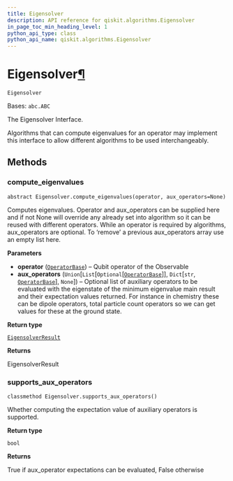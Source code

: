 ```yaml
---
title: Eigensolver
description: API reference for qiskit.algorithms.Eigensolver
in_page_toc_min_heading_level: 1
python_api_type: class
python_api_name: qiskit.algorithms.Eigensolver
---
```


# Eigensolver[¶](#eigensolver "Permalink to this headline")

<span id="qiskit.algorithms.Eigensolver" />

`Eigensolver`

Bases: `abc.ABC`

The Eigensolver Interface.

Algorithms that can compute eigenvalues for an operator may implement this interface to allow different algorithms to be used interchangeably.

## Methods

### compute\_eigenvalues

<span id="qiskit.algorithms.Eigensolver.compute_eigenvalues" />

`abstract Eigensolver.compute_eigenvalues(operator, aux_operators=None)`

Computes eigenvalues. Operator and aux\_operators can be supplied here and if not None will override any already set into algorithm so it can be reused with different operators. While an operator is required by algorithms, aux\_operators are optional. To ‘remove’ a previous aux\_operators array use an empty list here.

**Parameters**

*   **operator** ([`OperatorBase`](qiskit.opflow.OperatorBase "qiskit.opflow.operator_base.OperatorBase")) – Qubit operator of the Observable
*   **aux\_operators** (`Union`\[`List`\[`Optional`\[[`OperatorBase`](qiskit.opflow.OperatorBase "qiskit.opflow.operator_base.OperatorBase")]], `Dict`\[`str`, [`OperatorBase`](qiskit.opflow.OperatorBase "qiskit.opflow.operator_base.OperatorBase")], `None`]) – Optional list of auxiliary operators to be evaluated with the eigenstate of the minimum eigenvalue main result and their expectation values returned. For instance in chemistry these can be dipole operators, total particle count operators so we can get values for these at the ground state.

**Return type**

[`EigensolverResult`](qiskit.algorithms.EigensolverResult "qiskit.algorithms.eigen_solvers.eigen_solver.EigensolverResult")

**Returns**

EigensolverResult

### supports\_aux\_operators

<span id="qiskit.algorithms.Eigensolver.supports_aux_operators" />

`classmethod Eigensolver.supports_aux_operators()`

Whether computing the expectation value of auxiliary operators is supported.

**Return type**

`bool`

**Returns**

True if aux\_operator expectations can be evaluated, False otherwise

